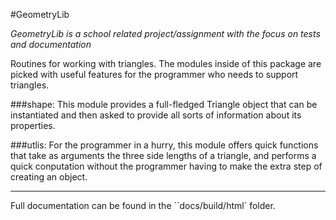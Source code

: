 #GeometryLib

_GeometryLib is a school related project/assignment with the focus on tests and documentation_

Routines for working with triangles.
The modules inside of this package are picked with useful features for the programmer who needs to support triangles.

###shape:
  This module provides a full-fledged Triangle object that can be instantiated and then asked to provide all sorts of information about its properties.

###utlis:
  For the programmer in a hurry, this module offers quick functions that take as arguments the three side lengths of a triangle, and performs a quick conputation without the programmer having to make the extra step of creating an object.

---

Full documentation can be found in the ``docs/build/html` folder.
